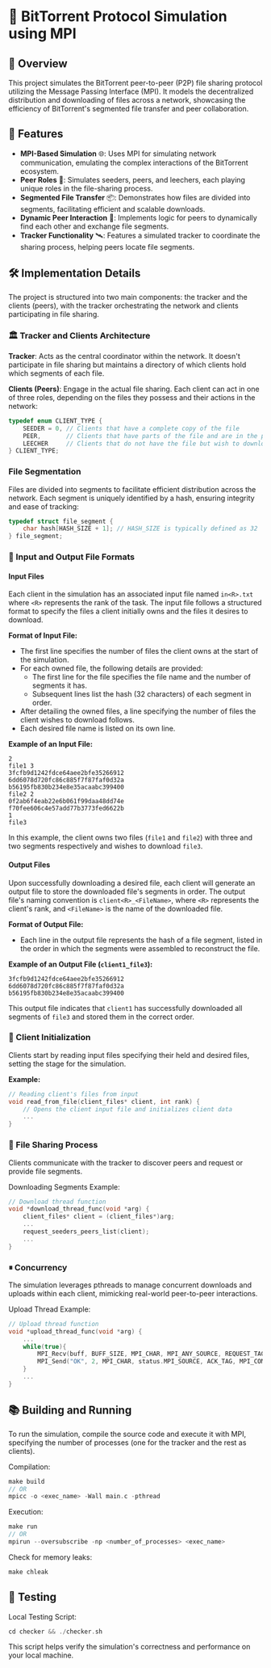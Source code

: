 # 🔄 BitTorrent Protocol Simulation using MPI

## 📝 Overview

This project simulates the BitTorrent peer-to-peer (P2P) file sharing protocol utilizing the Message Passing Interface (MPI). It models the decentralized distribution and downloading of files across a network, showcasing the efficiency of BitTorrent's segmented file transfer and peer collaboration.

## 🌟 Features

- **MPI-Based Simulation** 🌐: Uses MPI for simulating network communication, emulating the complex interactions of the BitTorrent ecosystem.
- **Peer Roles** 👥: Simulates seeders, peers, and leechers, each playing unique roles in the file-sharing process.
- **Segmented File Transfer** 📦: Demonstrates how files are divided into segments, facilitating efficient and scalable downloads.
- **Dynamic Peer Interaction** 💬: Implements logic for peers to dynamically find each other and exchange file segments.
- **Tracker Functionality** 🛰️: Features a simulated tracker to coordinate the sharing process, helping peers locate file segments.

## 🛠 Implementation Details

The project is structured into two main components: the tracker and the clients (peers), with the tracker orchestrating the network and clients participating in file sharing.

### 🏛️ Tracker and Clients Architecture

**Tracker**: Acts as the central coordinator within the network. It doesn't participate in file sharing but maintains a directory of which clients hold which segments of each file.

**Clients (Peers)**: Engage in the actual file sharing. Each client can act in one of three roles, depending on the files they possess and their actions in the network:

```c
typedef enum CLIENT_TYPE {
    SEEDER = 0, // Clients that have a complete copy of the file
    PEER,       // Clients that have parts of the file and are in the process of downloading or uploading
    LEECHER     // Clients that do not have the file but wish to download it
} CLIENT_TYPE;
```

### File Segmentation

Files are divided into segments to facilitate efficient distribution across the network. Each segment is uniquely identified by a hash, ensuring integrity and ease of tracking:

```cpp
typedef struct file_segment {
    char hash[HASH_SIZE + 1]; // HASH_SIZE is typically defined as 32
} file_segment;
```

### 📂 Input and Output File Formats

#### Input Files

Each client in the simulation has an associated input file named `in<R>.txt` where `<R>` represents the rank of the task. The input file follows a structured format to specify the files a client initially owns and the files it desires to download.

**Format of Input File:**

- The first line specifies the number of files the client owns at the start of the simulation.
- For each owned file, the following details are provided:
  - The first line for the file specifies the file name and the number of segments it has.
  - Subsequent lines list the hash (32 characters) of each segment in order.
- After detailing the owned files, a line specifying the number of files the client wishes to download follows.
- Each desired file name is listed on its own line.

**Example of an Input File:**
```
2
file1 3
3fcfb9d1242fdce64aee2bfe35266912
6dd6078d720fc86c885f7f87faf0d32a
b56195fb830b234e8e35acaabc399400
file2 2
0f2ab6f4eab22e6b061f99daa48dd74e
f70fee606c4e57add77b3773fed6622b
1
file3
```
In this example, the client owns two files (`file1` and `file2`) with three and two segments respectively and wishes to download `file3`.

#### Output Files

Upon successfully downloading a desired file, each client will generate an output file to store the downloaded file's segments in order. The output file's naming convention is `client<R>_<FileName>`, where `<R>` represents the client's rank, and `<FileName>` is the name of the downloaded file.

**Format of Output File:**
- Each line in the output file represents the hash of a file segment, listed in the order in which the segments were assembled to reconstruct the file.

**Example of an Output File (`client1_file3`):**
```
3fcfb9d1242fdce64aee2bfe35266912
6dd6078d720fc86c885f7f87faf0d32a
b56195fb830b234e8e35acaabc399400
```

This output file indicates that `client1` has successfully downloaded all segments of `file3` and stored them in the correct order.


### 👤 Client Initialization

Clients start by reading input files specifying their held and desired files, setting the stage for the simulation.

**Example:**
```c
// Reading client's files from input
void read_from_file(client_files* client, int rank) {
    // Opens the client input file and initializes client data
    ...
}
```

### 🔗 File Sharing Process

Clients communicate with the tracker to discover peers and request or provide file segments.

Downloading Segments Example:

```cpp
// Download thread function
void *download_thread_func(void *arg) {
    client_files* client = (client_files*)arg;
    ...
    request_seeders_peers_list(client);
    ...
}
``` 

### ⏸ Concurrency

The simulation leverages pthreads to manage concurrent downloads and uploads within each client, mimicking real-world peer-to-peer interactions.

Upload Thread Example:

```cpp
// Upload thread function
void *upload_thread_func(void *arg) {
    ...
    while(true){
        MPI_Recv(buff, BUFF_SIZE, MPI_CHAR, MPI_ANY_SOURCE, REQUEST_TAG, MPI_COMM_WORLD, &status);
        MPI_Send("OK", 2, MPI_CHAR, status.MPI_SOURCE, ACK_TAG, MPI_COMM_WORLD);
    }
    ...
}
```

## 📚 Building and Running

To run the simulation, compile the source code and execute it with MPI, specifying the number of processes (one for the tracker and the rest as clients).

Compilation:

```cpp
make build
// OR
mpicc -o <exec_name> -Wall main.c -pthread
```

Execution:

```cpp
make run
// OR
mpirun --oversubscribe -np <number_of_processes> <exec_name>
```

Check for memory leaks:

```cpp
make chleak
```

## 🧪 Testing

Local Testing Script:

```cpp
cd checker && ./checker.sh
```

This script helps verify the simulation's correctness and performance on your local machine.

